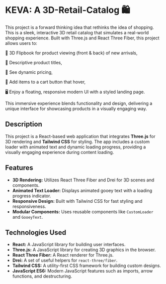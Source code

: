 # KEVA: A 3D-Retail-Catalog 🛍️

This project is a forward thinking idea that rethinks the idea of shopping. This is a sleek, interactive 3D retail catalog that simulates a real-world shopping experience. Built with Three.js and React Three Fiber, this project allows users to:

🔄 3D Flipbook for product viewing (front & back) of new arrivals,

📝 Descriptive product titles,

💸 See dynamic pricing,

🛒 Add items to a cart button that hover,

🖥️ Enjoy a floating, responsive modern UI with a styled landing page.

This immersive experience blends functionality and design, delivering a unique interface for showcasing products in a visually engaging way.


## Description

This project is a React-based web application that integrates **Three.js** for 3D rendering and **Tailwind CSS** for styling. The app includes a custom loader with animated text and dynamic loading progress, providing a visually engaging experience during content loading.

## Features

- **3D Rendering:** Utilizes React Three Fiber and Drei for 3D scenes and components.
- **Animated Text Loader:** Displays animated gooey text with a loading progress indicator.
- **Responsive Design:** Built with Tailwind CSS for fast styling and responsiveness.
- **Modular Components:** Uses reusable components like `CustomLoader` and `GooeyText`.

## Technologies Used

- **React:** A JavaScript library for building user interfaces.
- **Three.js:** A JavaScript library for creating 3D graphics in the browser.
- **React Three Fiber:** A React renderer for Three.js.
- **Drei:** A set of useful helpers for `react-three/fiber`.
- **Tailwind CSS:** A utility-first CSS framework for building custom designs.
- **JavaScript ES6:** Modern JavaScript features such as imports, arrow functions, and destructuring.

